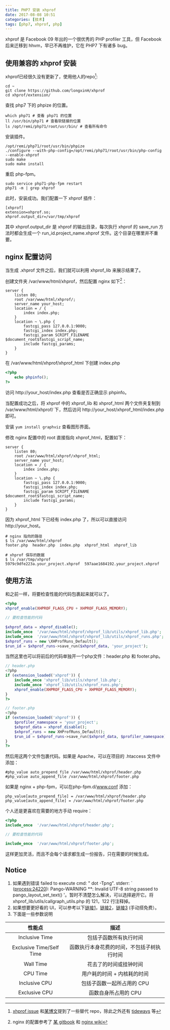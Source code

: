 ```yaml
---
title: PHP7 安装 xhprof
date: 2017-08-08 10:51
categories: [技术]
tags: [php7, xhprof, php]
---
```


xhprof 是 Facebook 09 年出的一个很优秀的 PHP profiler 工具，但 Facebook 后来迁移到 hhvm，早已不再维护，它在 PHP7 下有诸多 bug。

## 使用兼容的 xhprof 安装

xhprof已经很久没有更新了，使用他人的repo[^1]:

```shell
cd ~
git clone https://github.com/longxinH/xhprof
cd xhprof/extension/
```

查找 php7 下的 phpize 的位置。

```shell
which php71 # 查看 php71 的位置
ll /usr/bin/php71 # 查看软链接的位置
ls /opt/remi/php71/root/usr/bin/ # 查看所有命令
```

安装插件。

```shell
/opt/remi/php71/root/usr/bin/phpize
./configure --with-php-config=/opt/remi/php71/root/usr/bin/php-config  --enable-xhprof
sudo make
sudo make install
```

重启 php-fpm。

```shell
sudo service php71-php-fpm restart
php71 -m | grep xhprof
```

此时，安装成功。我们配置一下 xhprof 插件：

```shell
[xhprof]
extension=xhprof.so;
xhprof.output_dir=/var/tmp/xhprof
```

其中 xhprof.output_dir 是 xhprof 的输出目录，每次执行 xhprof 的 save_run 方法时都会生成一个 run_id.project_name.xhprof 文件。这个目录在哪里并不重要。

## nginx 配置访问

当生成 .xhprof 文件之后，我们就可以利用 xhprof_lib 来展示结果了。

创建文件夹 /var/www/html/xhprof，然后配置 nginx 如下[^2]：

```nginx
server {
    listen 80;
    root /var/www/html/xhprof/;
    server_name your_host;
    location = / {
        index index.php;
    }
    location ~ \.php {
        fastcgi_pass 127.0.0.1:9000;
        fastcgi_index index.php;
        fastcgi_param SCRIPT_FILENAME $document_root$fastcgi_script_name;
        include fastcgi_params;
    }
}
```

在 /var/www/html/xhprof/xhprof_html 下创建 index.php

```php
<?php
    echo phpinfo();
?>
```

访问 http://your_host/index.php 查看是否正确显示 phpinfo。

当配置成功之后，将 xhprof 中的 xhprof_lib 和 xhprof_html 两个文件夹复制到 /var/www/html/xhprof/ 下，然后访问 http://your_host/xhprof_html/index.php 即可。

安装 `yum install graphviz` 查看图形界面。

修改 nginx 配置中的 root 直接指向 xhprof_html，配置如下：

```nginx
server {
    listen 80;
    root /var/www/html/xhprof/xhprof_html;
    server_name your_host;
    location = / {
        index index.php;
    }
    location ~ \.php {
        fastcgi_pass 127.0.0.1:9000;
        fastcgi_index index.php;
        fastcgi_param SCRIPT_FILENAME $document_root$fastcgi_script_name;
        include fastcgi_params;
    }
}
```

因为 xhprof_html 下已经有 index.php 了，所以可以直接访问 http://your_host。

```shell
# nginx 指向的路径
$ ls /var/www/html/xhprof
footer.php  header.php  index.php  xhprof_html  xhprof_lib

# xhprof 保存的数据
$ ls /var/tmp/xhprof
5979c9dfe223a.your_project.xhprof  597aae1684192.your_project.xhprof
```

## 使用方法

和之前一样，将要检查性能的代码包裹起来就可以了。

```php
<?php
xhprof_enable(XHPROF_FLAGS_CPU + XHPROF_FLAGS_MEMORY);
 
// 要检查性能的代码
 
$xhprof_data = xhprof_disable();
include_once  '/var/www/html/xhprof/xhprof_lib/utils/xhprof_lib.php';
include_once  '/var/www/html/xhprof/xhprof_lib/utils/xhprof_runs.php';
$xhprof_runs = new \XHProfRuns_Default();
$run_id = $xhprof_runs->save_run($xhprof_data, 'your_project');
```

当然这里也可以将前后的代码单独开一个php文件：header.php 和 footer.php。

```php
// header.php
<?php
if (extension_loaded('xhprof')) {
    include_once 'xhprof_lib/utils/xhprof_lib.php';
    include_once 'xhprof_lib/utils/xhprof_runs.php';
    xhprof_enable(XHPROF_FLAGS_CPU + XHPROF_FLAGS_MEMORY);
}
?>
```

```php
// footer.php
<?php
if (extension_loaded('xhprof')) {
    $profiler_namespace = 'your_project';
    $xhprof_data = xhprof_disable();
    $xhprof_runs = new XHProfRuns_Default();
    $run_id = $xhprof_runs->save_run($xhprof_data, $profiler_namespace);
}
?>
```

然后用这两个文件包裹代码。如果是 Apache，可以在项目的 .htaccess 文件中添加：

```
#php_value auto_prepend_file /var/www/html/xhprof/header.php
#php_value auto_append_file /var/www/html/xhprof/footer.php
```

如果是 nginx + php-fpm，可以在php-fpm.d/www.conf 添加：

```
php_value[auto_prepend_file] = /var/www/html/xhprof/header.php
php_value[auto_append_file] = /var/www/html/xhprof/footer.php
```

个人还是更喜欢在需要的地方手动 require：

```php
<?php
include_once  '/var/www/html/xhprof/header.php';

// 要检查性能的代码

include_once  '/var/www/html/xhprof/footer.php';
```

这样更加灵活，而且不会每个请求都生成一份报告，只在需要的时候生成。

## Notice

1. 如果遇到错误 failed to execute cmd: " dot -Tpng". stderr: ` ([process:24220](http://process:24220/)): Pango-WARNING **: Invalid UTF-8 string passed to pango_layout_set_text() '。暂时不清楚怎么解决，可以选择避开它。将 xhprof_lib/utils/callgraph_utils.php 的 121，122 行注释掉。
2. 如果想要更好看的 UI，可以参考以下[链接1](https://lamosty.com/2015/03/19/profiling-wordpress-with-xhprof-on-mac-os-x-10-10/)，[链接2](http://blog.oneapm.com/apm-tech/235.html)，[链接3](https://tideways.io/profiler/xhprof-for-php7-php5.6) (手动搭免费）。
3. 下面是一些参数说明

|           性能点            |          描述           |
| :----------------------: | :-------------------: |
|      Inclusive Time      |      包括子函数所有执行时间      |
| Exclusive Time/Self Time | 函数执行本身花费的时间，不包括子树执行时间 |
|        Wall Time         |      花去了的时间或挂钟时间      |
|         CPU Time         |    用户耗的时间 + 内核耗的时间    |
|      Inclusive CPU       |    包括子函数一起所占用的 CPU    |
|      Exclusive CPU       |     函数自身所占用的 CPU      |



[^1]: [xhprof issue](https://github.com/phacility/xhprof/issues/82) 和[某博文](http://www.jianshu.com/p/c420ebe6ce39)提到了一些替代 repo，除此之外还有 [tideways](https://github.com/tideways/php-profiler-extension) 等
[^2]: nginx 的配置参考了 [ 某 gitbook](https://wizardforcel.gitbooks.io/nginx-doc/content/Text/6.5_nginx_php_fpm.html) 和 [nginx wiki](https://www.nginx.com/resources/wiki/start/topics/examples/phpfcgi/)